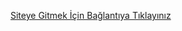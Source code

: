 <a href="https://afremergun.github.io/cinema_reservation/">Siteye Gitmek İçin Bağlantıya Tıklayınız</a>
